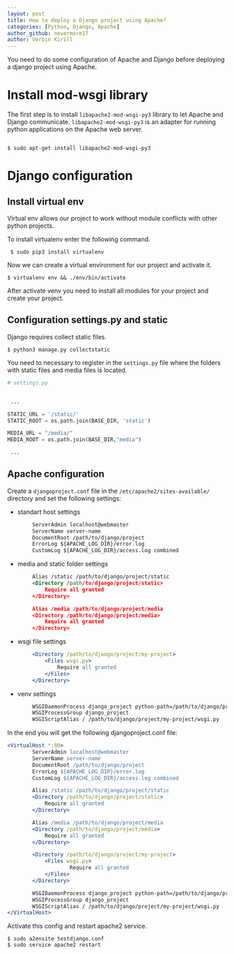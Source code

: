 ```yaml
---
layout: post
title: How to deploy a Django project using Apache?
categories: [Python, Django, Apache]
author_github: nevermore17
author: Verbin Kirill
---
```


You need to do some configuration of Apache and Django before deploying a django project using Apache.

# Install mod-wsgi library

The first step is to install `libapache2-mod-wsgi-py3` library to let Apache and Django communicate. `libapache2-mod-wsgi-py3` is an adapter for running python applications on the Apache web server.

```terminal

$ sudo apt-get install libapache2-mod-wsgi-py3

```

# Django configuration

## Install virtual env

Virtual env allows our project to work without module conflicts with other python projects. 

To install virtualenv enter the following command.

```terminal
 $ sudo pip3 install virtualenv
```

Now we can create a virtual environment for our project and activate it.

```terminal
$ virtualenv env && ./env/bin/activate
```

After activate venv you need to install all modules for your project and create your project.

## Configuration settings.py and static 

Django requires collect static files.

```terminl
$ python3 manage.py collectstatic 
```

You need to necessary to register in the `settings.py` file where the folders with static files and media files is located.

```python
# settings.py


 ...

STATIC_URL = '/static/'
STATIC_ROOT = os.path.join(BASE_DIR, 'static')

MEDIA_URL = "/media/"
MEDIA_ROOT = os.path.join(BASE_DIR,"media")

 ...
```

## Apache configuration

Create a `djangoproject.conf` file in the `/etc/apache2/sites-available/` directory and set the following settings:
 - standart host settings

```xml
        ServerAdmin localhost@webmaster
        ServerName server-name
        DocumentRoot /path/to/django/project
        ErrorLog ${APACHE_LOG_DIR}/error.log
        CustomLog ${APACHE_LOG_DIR}/access.log combined
```
 - media and static folder settings

```xml
        Alias /static /path/to/django/project/static
        <Directory /path/to/django/project/static>
            Require all granted
        </Directory>

        Alias /media /path/to/django/project/media
        <Directory /path/to/django/project/media>
            Require all granted
        </Directory>
```
- wsgi file settings
```apache
        <Directory /path/to/django/project/my-project>
            <Files wsgi.py>
                Require all granted
            </Files>
        </Directory>
```
- venv settings
```apache
        WSGIDaemonProcess django_project python-path=/path/to/django/project python-home=/path/to/env/folder/env
        WSGIProcessGroup django_project
        WSGIScriptAlias / /path/to/django/project/my-project/wsgi.py
```

In the end you will get the following djangoproject.conf file:
```apache
<VirtualHost *:80>
        ServerAdmin localhost@webmaster
        ServerName server-name
        DocumentRoot /path/to/django/project
        ErrorLog ${APACHE_LOG_DIR}/error.log
        CustomLog ${APACHE_LOG_DIR}/access.log combined

        Alias /static /path/to/django/project/static
        <Directory /path/to/django/project/static>
            Require all granted
        </Directory>

        Alias /media /path/to/django/project/media
        <Directory /path/to/django/project/media>
            Require all granted
        </Directory>

        <Directory /path/to/django/project/my-project>
            <Files wsgi.py>
                    Require all granted
            </Files>
        </Directory>

        WSGIDaemonProcess django_project python-path=/path/to/django/project python-home=/path/to/env/folder/env
        WSGIProcessGroup django_project
        WSGIScriptAlias / /path/to/django/project/my-project/wsgi.py
</VirtualHost>
```
Activate this config and restart apache2 service.
```terminal
$ sudo a2ensite testdjango.conf
$ sudo service apache2 restart
```
